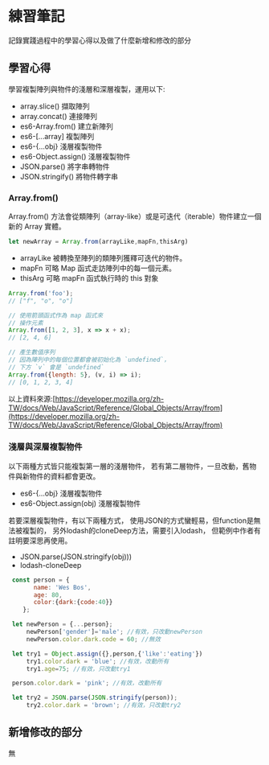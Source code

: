 

# 練習筆記

記錄實踐過程中的學習心得以及做了什麼新增和修改的部分  



## 學習心得

學習複製陣列與物件的淺層和深層複製，運用以下:

* array.slice() 擷取陣列
* array.concat() 連接陣列
* es6-Array.from() 建立新陣列
* es6-[...array] 複製陣列
* es6-{...obj} 淺層複製物件
* es6-Object.assign() 淺層複製物件
* JSON.parse() 將字串轉物件
* JSON.stringify() 將物件轉字串
 
 
 
### Array.from()

Array.from() 方法會從類陣列（array-like）或是可迭代（iterable）物件建立一個新的 Array 實體。

```js
let newArray = Array.from(arrayLike,mapFn,thisArg)
```

* arrayLike
被轉換至陣列的類陣列獲釋可迭代的物件。
* mapFn 可略
Map 函式走訪陣列中的每一個元素。
* thisArg 可略
mapFn 函式執行時的 this 對象

```js
Array.from('foo'); 
// ["f", "o", "o"]

// 使用箭頭函式作為 map 函式來
// 操作元素
Array.from([1, 2, 3], x => x + x);      
// [2, 4, 6]

// 產生數值序列
// 因為陣列中的每個位置都會被初始化為 `undefined`，
// 下方 `v` 會是 `undefined`
Array.from({length: 5}, (v, i) => i);
// [0, 1, 2, 3, 4]
```

以上資料來源:[https://developer.mozilla.org/zh-TW/docs/Web/JavaScript/Reference/Global_Objects/Array/from](https://developer.mozilla.org/zh-TW/docs/Web/JavaScript/Reference/Global_Objects/Array/from)

 

### 淺層與深層複製物件

以下兩種方式皆只能複製第一層的淺層物件，
若有第二層物件，一旦改動，舊物件與新物件的資料都會更改。
* es6-{...obj} 淺層複製物件
* es6-Object.assign(obj) 淺層複製物件
  
若要深層複製物件，有以下兩種方式，
使用JSON的方式蠻輕易，但function是無法被複製的，
另外lodash的cloneDeep方法，需要引入lodash，
但範例中作者有註明要深思再使用。
* JSON.parse(JSON.stringify(obj)))
* lodash-cloneDeep


```js
 const person = {
       name: 'Wes Bos',
       age: 80,
       color:{dark:{code:40}}
    };

 let newPerson = {...person};
     newPerson['gender']='male'; //有效，只改動newPerson
     newPerson.color.dark.code = 60; //無效

 let try1 = Object.assign({},person,{'like':'eating'})
     try1.color.dark = 'blue'; //有效，改動所有
     try1.age=75; //有效，只改動try1 

 person.color.dark = 'pink'; //有效，改動所有

 let try2 = JSON.parse(JSON.stringify(person));
     try2.color.dark = 'brown'; //有效，只改動try2

```

 
## 新增修改的部分

無



